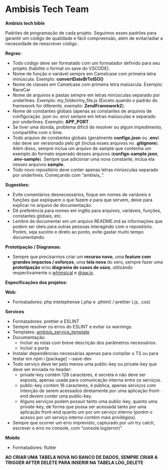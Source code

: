 # Ambisis Tech Team

**Ambisis tech bible**

Padrões de programação de cada projeto. Seguimos esses padrões para garantir um código de qualidade e fácil compreensão, além de evitar/adiar a necessidade de reescrever código.

**Regras:**

- Todo código deve ser formatado com um formatador definido para seu projeto (habilite o format on save do VSCODE).
- Nome de função e variável sempre em Camelcase com primeira letra minúscula. Exemplo: **convertDateBrToISO()**
- Nome de classes em Camelcase com primeira letra maiúscula. Exemplo: RaceCar
- Nome de arquivos e pastas sempre em letras minúsculas separado por underlines. Exemplo: my_folder/my_file.js (Exceto quando o padrão do framework for diferente, exemplo: **ZendFramework2**).
- Nome de constantes globais (apenas as constantes de arquivos de configuração .json ou .env) sempre em letras maiúsculas e separado por underlines. Exemplo: **APP_PORT**.
- Se tiver uma dúvida, problema difícil de resolver ou algum impedimento, compartilhe com o time.
- Todo arquivo de constantes globais (geralmente **configs.json** ou **.env**) não deve ser versionado pelo git (inclua esses arquivos no **.gitignore**). Além disso, sempre inclua um arquivo de sample que contenha um exemplo do formato esperado desses arquivos (**configs-sample.json**, **.env-sample**). Sempre que adicionar uma nova constante, inclua ela nesses arquivos **sample.**
- Todo novo repositório deve conter apenas letras minúsculas separado por underlines. Começando com “ambisis_”.

**Sugestões:**

- Evite comentários desnecessários, foque em nomes de variáveis e funções que expliquem o que fazem e para que servem, deixe para explicar no arquivo de documentação.
- Dê preferência para nomes em inglês para arquivos, variáveis, funções, constantes globais, etc.
- Lembre de documentar em um arquivo README.md as informações que podem ser úteis para outras pessoas interagindo com o repositório. Porém, seja sucinto e direto ao ponto, evite gastar muito tempo documentando.

**Prototipação / Diagramas:**

- Sempre que precisarmos criar um **recurso novo**, uma **feature com grandes impactos / esforços**, uma **tela nova** do zero, sempre fazer uma **prototipação** e/ou **diagrama de casos de usos**, utilizando respectivamente o [whimsical](https://whimsical.com/) e [draw.io](https://draw.io/).

**Especificações dos projetos:**

**Web:**

- Formatadores: php intelephense (.php e .phtml) / prettier (.js, .css)

**Services**

- Formatadores: prettier e ESLINT
- Sempre resolver os erros do ESLINT e evitar os warnings.
- Templates: [ambisis_service_template](https://docs.google.com/document/d/17MkoUkJxo4OKi4VcfjfhLWcVneocbjRZXxBe5lGLGz8/edit?usp=sharing)
- Documentação:
    - Incluir as rotas com breve descrição dos parâmetros necessários.
    - Incluir a porta
- Instalar dependências necessárias apenas para compilar o TS ou para testar em npm i [package] --save-dev
- Todo serviço deve ter pelo menos uma public-key ou private-key que deve ser enviada no header:
    - private-key contém 128 caracteres, é secreta e não deve ser exposta, apenas usada para comunicação interna entre os serviços.
    - public-key contém 16 caracteres, é pública, apenas serviços com intenção de serem acessados diretamente por uma aplicação front-end devem conter uma public-key.
    - Alguns serviços podem possuir tanto uma public-key, quanto uma private-key, de forma que possa ser acessada tanto por uma aplicação front-end quanto um por um serviço interno (porém o acesso por um serviço interno contém mais privilégios).
- Sempre que ocorrer um erro imprevisto, capturado por um try catch, escrever o erro no console, com “console.log(error)”

**Mobile**

- Formatadores: flutter

**AO CRIAR UMA TABELA NOVA NO BANCO DE DADOS, SEMPRE CRIAR A TRIGGER AFTER DELETE PARA INSERIR NA TABELA LOG_DELETE**
